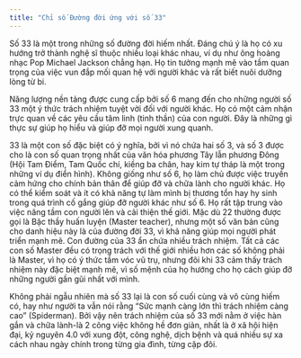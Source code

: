 ```yaml
---
title: "Chỉ số Đường đời ứng với số 33"
---
```

Số 33 là một trong những số đường đời hiếm nhất. Đáng chú ý là họ có xu hướng trở thành nghệ sĩ thuộc nhiều loại khác nhau, ví dụ như ông hoàng nhạc Pop Michael Jackson chẳng hạn. Họ tin tưởng mạnh mẽ vào tầm quan trọng của việc vun đắp mối quan hệ với người khác và rất biết nuôi dưỡng lòng từ bi.

Năng lượng nền tảng được cung cấp bởi số 6 mang đến cho những người số 33 một ý thức trách nhiệm tuyệt vời đối với người khác. Họ có một cảm nhận trực quan về các yêu cầu tâm linh (tinh thần) của con người. Đây là những gì thực sự giúp họ hiểu và giúp đỡ mọi người xung quanh. 

33 là một con số đặc biệt có ý nghĩa, bởi vì nó chứa hai số 3, và số 3 được cho là con số quan trọng nhất của văn hóa phương Tây lẫn phương Đông (Hội Tam Điểm, Tam Quốc chí, kiềng ba chân, hay kim tự tháp là một trong những ví dụ điển hình). 
Không giống như số 6, họ làm chủ được việc truyền cảm hứng cho chính bản thân để giúp đỡ và chữa lành cho người khác. Họ có thể kiểm soát và ít có khả năng tự làm mình bị thương tổn hay hy sinh trong quá trình cố gắng giúp đỡ người khác như số 6. Họ rất tập trung vào việc nâng tầm con người lên và cải thiện thế giới. Mặc dù 22 thường được gọi là Bậc thầy huấn luyện (Master teacher), nhưng một số văn bản cũng cho danh hiệu này là của đường đời 33, vì khả năng giúp mọi người phát triển mạnh mẽ. 
Con đường của 33 ẩn chứa nhiều trách nhiệm. Tất cả các con số Master đều có trọng trách với thế giới nhiều hơn các số không phải là Master, vì họ có ý thức tầm vóc vũ trụ, nhưng đôi khi 33 cảm thấy trách nhiệm này đặc biệt mạnh mẽ, vì số mệnh của họ hướng cho họ cách giúp đỡ những người gần gũi nhất với mình. 

Không phải ngẫu nhiên mà số 33 lại là con số cuối cùng và vô cùng hiếm có, hay như người ta vẫn nói rằng “Sức mạnh càng lớn thì trách nhiệm càng cao” (Spiderman). Bởi vậy nên trách nhiệm của số 33 mới nằm ở việc hàn gắn và chữa lành-là 2 công việc không hề đơn giản, nhất là ở xã hội hiện đại, kỷ nguyên 4.0 với xung đột, công nghệ, dịch bệnh và quá nhiều sự xa cách nhau ngày chính trong từng gia đình, từng cặp đôi.
